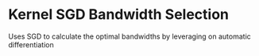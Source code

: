 # Kernel SGD Bandwidth Selection
Uses SGD to calculate the optimal bandwidths by leveraging on automatic differentiation
